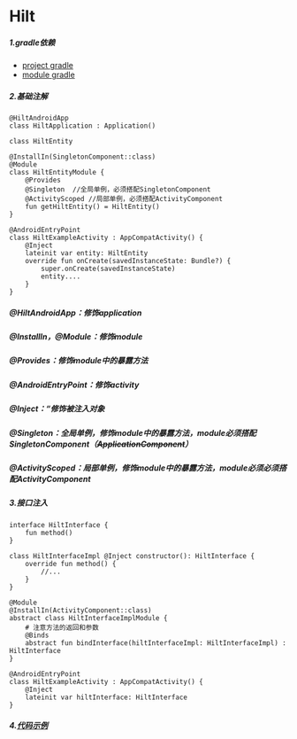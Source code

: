 # Hilt

##### 1.gradle依赖

* [project gradle](https://github.com/ArthurExcalibur/elearproj/blob/main/app/docs/jetpack/2.hilt_project_build.gradle)
* [module gradle](https://github.com/ArthurExcalibur/elearproj/blob/main/app/docs/jetpack/2.hilt_module_build.gradle)

##### 2.基础注解
    @HiltAndroidApp
	class HiltApplication : Application()

	class HiltEntity

	@InstallIn(SingletonComponent::class)
	@Module
	class HiltEntityModule {
	    @Provides
		@Singleton  //全局单例，必须搭配SingletonComponent
		@ActivityScoped //局部单例，必须搭配ActivityComponent
	    fun getHiltEntity() = HiltEntity()
	}

	@AndroidEntryPoint
	class HiltExampleActivity : AppCompatActivity() {
	    @Inject
	    lateinit var entity: HiltEntity
	    override fun onCreate(savedInstanceState: Bundle?) {
	        super.onCreate(savedInstanceState)
	        entity....
	    }
	}

##### @HiltAndroidApp：修饰application
##### @InstallIn，@Module：修饰module
##### @Provides：修饰module中的暴露方法
##### @AndroidEntryPoint：修饰activity
##### @Inject：“修饰被注入对象

##### @Singleton：全局单例，修饰module中的暴露方法，module必须搭配SingletonComponent（<del>ApplicationComponent</del>）
##### @ActivityScoped：局部单例，修饰module中的暴露方法，module必须必须搭配ActivityComponent

##### 3.接口注入
    interface HiltInterface {
	    fun method()
	}

	class HiltInterfaceImpl @Inject constructor(): HiltInterface {
	    override fun method() {
	        //...
	    }
	}

	@Module
	@InstallIn(ActivityComponent::class)
	abstract class HiltInterfaceImplModule {
		# 注意方法的返回和参数
	    @Binds
	    abstract fun bindInterface(hiltInterfaceImpl: HiltInterfaceImpl) : HiltInterface
	}

	@AndroidEntryPoint
	class HiltExampleActivity : AppCompatActivity() {
	    @Inject
	    lateinit var hiltInterface: HiltInterface
	}

##### 4.[代码示例](https://github.com/ArthurExcalibur/elearproj/tree/main/app/src/main/java/com/excalibur/enjoylearning/jetpack/ioc/hilt)